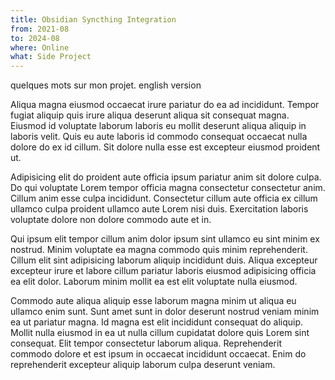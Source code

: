 ```yaml
---
title: Obsidian Syncthing Integration
from: 2021-08
to: 2024-08
where: Online
what: Side Project
---
```


quelques mots sur mon projet.
english version

Aliqua magna eiusmod occaecat irure pariatur do ea ad incididunt. Tempor fugiat aliquip quis irure aliqua deserunt aliqua sit consequat magna. Eiusmod id voluptate laborum laboris eu mollit deserunt aliqua aliquip in laboris velit. Quis eu aute laboris id commodo consequat occaecat nulla dolore do ex id cillum. Sit dolore nulla esse est excepteur eiusmod proident ut.

Adipisicing elit do proident aute officia ipsum pariatur anim sit dolore culpa. Do qui voluptate Lorem tempor officia magna consectetur consectetur anim. Cillum anim esse culpa incididunt. Consectetur cillum aute officia ex cillum ullamco culpa proident ullamco aute Lorem nisi duis. Exercitation laboris voluptate dolore non dolore commodo aute et in.

Qui ipsum elit tempor cillum anim dolor ipsum sint ullamco eu sint minim ex nostrud. Minim voluptate ea magna commodo quis minim reprehenderit. Cillum elit sint adipisicing laborum aliquip incididunt duis. Aliqua excepteur excepteur irure et labore cillum pariatur laboris eiusmod adipisicing officia ea elit dolor. Laborum minim mollit ea est elit voluptate nulla eiusmod.

Commodo aute aliqua aliquip esse laborum magna minim ut aliqua eu ullamco enim sunt. Sunt amet sunt in dolor deserunt nostrud veniam minim ea ut pariatur magna. Id magna est elit incididunt consequat do aliquip. Mollit nulla eiusmod in ea ut nulla cillum cupidatat dolore quis Lorem sint consequat. Elit tempor consectetur laborum aliqua. Reprehenderit commodo dolore et est ipsum in occaecat incididunt occaecat. Enim do reprehenderit excepteur aliquip laborum culpa deserunt veniam.
